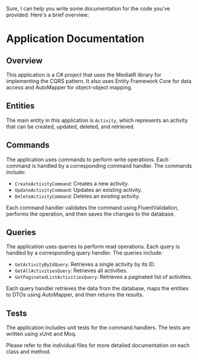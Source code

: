 Sure, I can help you write some documentation for the code you've provided. Here's a brief
overview:

# Application Documentation

## Overview

This application is a C# project that uses the MediatR library for implementing the CQRS
pattern. It also uses Entity Framework Core for data access and AutoMapper for
object-object mapping.

## Entities

The main entity in this application is `Activity`, which represents an activity that can
be created, updated, deleted, and retrieved.

## Commands

The application uses commands to perform write operations. Each command is handled by a
corresponding command handler. The commands include:

- `CreateActivityCommand`: Creates a new activity.
- `UpdateActivityCommand`: Updates an existing activity.
- `DeleteActivityCommand`: Deletes an existing activity.

Each command handler validates the command using FluentValidation, performs the operation,
and then saves the changes to the database.

## Queries

The application uses queries to perform read operations. Each query is handled by a
corresponding query handler. The queries include:

- `GetActivityByIdQuery`: Retrieves a single activity by its ID.
- `GetAllActivitiesQuery`: Retrieves all activities.
- `GetPaginatedListActivitiesQuery`: Retrieves a paginated list of activities.

Each query handler retrieves the data from the database, maps the entities to DTOs using
AutoMapper, and then returns the results.

## Tests

The application includes unit tests for the command handlers. The tests are written using
xUnit and Moq.

Please refer to the individual files for more detailed documentation on each class and
method.